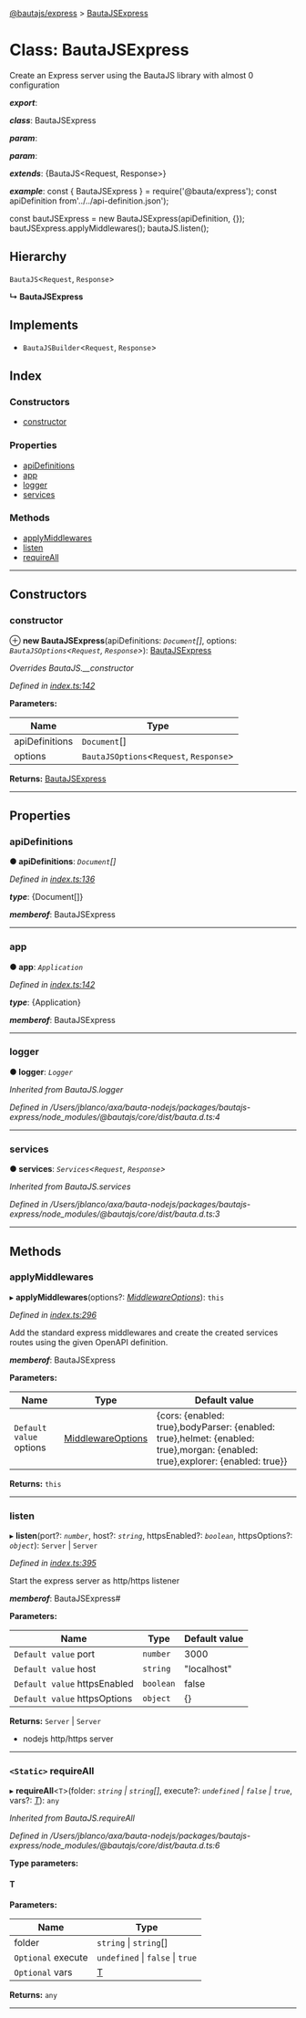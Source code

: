 [@bautajs/express](../README.md) > [BautaJSExpress](../classes/bautajsexpress.md)

# Class: BautaJSExpress

Create an Express server using the BautaJS library with almost 0 configuration

*__export__*: 

*__class__*: BautaJSExpress

*__param__*: 

*__param__*: 

*__extends__*: {BautaJS<Request, Response>}

*__example__*: const { BautaJSExpress } = require('@bauta/express'); const apiDefinition from'../../api-definition.json');

const bautJSExpress = new BautaJSExpress(apiDefinition, {}); bautJSExpress.applyMiddlewares(); bautaJS.listen();

## Hierarchy

 `BautaJS`<`Request`, `Response`>

**↳ BautaJSExpress**

## Implements

* `BautaJSBuilder`<`Request`, `Response`>

## Index

### Constructors

* [constructor](bautajsexpress.md#constructor)

### Properties

* [apiDefinitions](bautajsexpress.md#apidefinitions)
* [app](bautajsexpress.md#app)
* [logger](bautajsexpress.md#logger)
* [services](bautajsexpress.md#services)

### Methods

* [applyMiddlewares](bautajsexpress.md#applymiddlewares)
* [listen](bautajsexpress.md#listen)
* [requireAll](bautajsexpress.md#requireall)

---

## Constructors

<a id="constructor"></a>

###  constructor

⊕ **new BautaJSExpress**(apiDefinitions: *`Document`[]*, options: *`BautaJSOptions`<`Request`, `Response`>*): [BautaJSExpress](bautajsexpress.md)

*Overrides BautaJS.__constructor*

*Defined in [index.ts:142](https://github.axa.com/Digital/bauta-nodejs/blob/9a199d7/packages/bautajs-express/src/index.ts#L142)*

**Parameters:**

| Name | Type |
| ------ | ------ |
| apiDefinitions | `Document`[] |
| options | `BautaJSOptions`<`Request`, `Response`> |

**Returns:** [BautaJSExpress](bautajsexpress.md)

___

## Properties

<a id="apidefinitions"></a>

###  apiDefinitions

**● apiDefinitions**: *`Document`[]*

*Defined in [index.ts:136](https://github.axa.com/Digital/bauta-nodejs/blob/9a199d7/packages/bautajs-express/src/index.ts#L136)*

*__type__*: {Document\[\]}

*__memberof__*: BautaJSExpress

___
<a id="app"></a>

###  app

**● app**: *`Application`*

*Defined in [index.ts:142](https://github.axa.com/Digital/bauta-nodejs/blob/9a199d7/packages/bautajs-express/src/index.ts#L142)*

*__type__*: {Application}

*__memberof__*: BautaJSExpress

___
<a id="logger"></a>

###  logger

**● logger**: *`Logger`*

*Inherited from BautaJS.logger*

*Defined in /Users/jblanco/axa/bauta-nodejs/packages/bautajs-express/node_modules/@bautajs/core/dist/bauta.d.ts:4*

___
<a id="services"></a>

###  services

**● services**: *`Services`<`Request`, `Response`>*

*Inherited from BautaJS.services*

*Defined in /Users/jblanco/axa/bauta-nodejs/packages/bautajs-express/node_modules/@bautajs/core/dist/bauta.d.ts:3*

___

## Methods

<a id="applymiddlewares"></a>

###  applyMiddlewares

▸ **applyMiddlewares**(options?: *[MiddlewareOptions](../interfaces/middlewareoptions.md)*): `this`

*Defined in [index.ts:296](https://github.axa.com/Digital/bauta-nodejs/blob/9a199d7/packages/bautajs-express/src/index.ts#L296)*

Add the standard express middlewares and create the created services routes using the given OpenAPI definition.

*__memberof__*: BautaJSExpress

**Parameters:**

| Name | Type | Default value |
| ------ | ------ | ------ |
| `Default value` options | [MiddlewareOptions](../interfaces/middlewareoptions.md) |  {cors: {enabled: true},bodyParser: {enabled: true},helmet: {enabled: true},morgan: {enabled: true},explorer: {enabled: true}} |

**Returns:** `this`

___
<a id="listen"></a>

###  listen

▸ **listen**(port?: *`number`*, host?: *`string`*, httpsEnabled?: *`boolean`*, httpsOptions?: *`object`*): `Server` \| `Server`

*Defined in [index.ts:395](https://github.axa.com/Digital/bauta-nodejs/blob/9a199d7/packages/bautajs-express/src/index.ts#L395)*

Start the express server as http/https listener

*__memberof__*: BautaJSExpress#

**Parameters:**

| Name | Type | Default value |
| ------ | ------ | ------ |
| `Default value` port | `number` | 3000 |
| `Default value` host | `string` | &quot;localhost&quot; |
| `Default value` httpsEnabled | `boolean` | false |
| `Default value` httpsOptions | `object` |  {} |

**Returns:** `Server` \| `Server`
*   nodejs http/https server

___
<a id="requireall"></a>

### `<Static>` requireAll

▸ **requireAll**<`T`>(folder: *`string` \| `string`[]*, execute?: *`undefined` \| `false` \| `true`*, vars?: *[T]()*): `any`

*Inherited from BautaJS.requireAll*

*Defined in /Users/jblanco/axa/bauta-nodejs/packages/bautajs-express/node_modules/@bautajs/core/dist/bauta.d.ts:6*

**Type parameters:**

#### T 
**Parameters:**

| Name | Type |
| ------ | ------ |
| folder | `string` \| `string`[] |
| `Optional` execute | `undefined` \| `false` \| `true` |
| `Optional` vars | [T]() |

**Returns:** `any`

___

